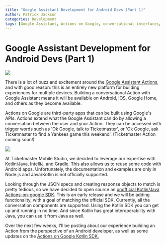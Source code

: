 ```yaml
---
title: "Google Assistant Development for Android Devs (Part 1)"
author: Patrick Jackson
categories: Development
tags: [Google Assistant, Actions on Google, conversational interfaces, Android, Kotlin]
---
```



# Google Assistant Development for Android Devs (Part 1)

![](https://storage.googleapis.com/banjotms.appspot.com/assistant_surfaces.svg)

There is a lot of buzz and excitement around the [Google Assistant Actions](https://developers.google.com/actions/), and with good reason:  this is an entirely new platform for building experiences for multiple devices.  Building a conversational Action with Google Assistant means it will be available on Android, iOS, Google Home, and others as they become available.


Actions on Google are third-party apps that can be built using Google's APIs.  Actions extend what the Google Assistant can do by allowing a conversation between the user and your Action.  They can be accessed with trigger words such as 'Ok Google, talk to Ticketmaster', or 'Ok Google, ask Ticketmaster to find a Yankees game this weekend'. (Ticketmaster Action coming soon!)

![](https://storage.googleapis.com/banjotms.appspot.com/basic_card_300.png)

At Ticketmaster Mobile Studio, we decided to leverage our expertise with Kotlin/Java, IntelliJ, and Gradle.  This also allows us to reuse some code with Android apps.  Unfortunately, the documentation and examples are only in Node.js and Java/Kotlin is not officially supported.

Looking through the JSON specs and creating response objects to match is pretty tedious, so we have decided to open source an [unofficial Kotlin/Java Actions-on-google SDK](https://github.com/TicketmasterMobileStudio/actions-on-google-kotlin).  This is an early release and we will be adding functionality, with a goal of matching the official SDK.  Currently, all the conversation components are supported.  Using the Kotlin SDK you can get up and running in no time.  And since Kotlin has great interoperability with Java, you can use it from Java as well.

 
Over the next few weeks, I'll be posting about our experience building an Action from the perspective of an Android developer, as well as some updates on the [Actions on Google Kotlin SDK.](https://github.com/TicketmasterMobileStudio/actions-on-google-kotlin)
